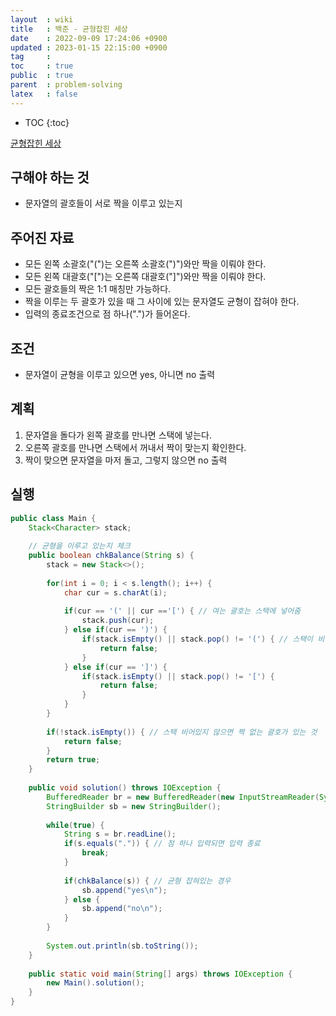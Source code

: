 ```yaml
---
layout  : wiki
title   : 백준 - 균형잡힌 세상
date    : 2022-09-09 17:24:06 +0900
updated : 2023-01-15 22:15:00 +0900
tag     : 
toc     : true
public  : true
parent  : problem-solving
latex   : false
---
```


* TOC
{:toc}

[균형잡힌 세상](https://www.acmicpc.net/problem/4949)

## 구해야 하는 것
- 문자열의 괄호들이 서로 짝을 이루고 있는지

## 주어진 자료
- 모든 왼쪽 소괄호("(")는 오른쪽 소괄호(")")와만 짝을 이뤄야 한다.
- 모든 왼쪽 대괄호("[")는 오른쪽 대괄호("]")와만 짝을 이뤄야 한다.
- 모든 괄호들의 짝은 1:1 매칭만 가능하다.
- 짝을 이루는 두 괄호가 있을 때 그 사이에 있는 문자열도 균형이 잡혀야 한다.
- 입력의 종료조건으로 점 하나(".")가 들어온다.

## 조건
- 문자열이 균형을 이루고 있으면 yes, 아니면 no 출력

## 계획
1. 문자열을 돌다가 왼쪽 괄호를 만나면 스택에 넣는다.
2. 오른쪽 괄호를 만나면 스택에서 꺼내서 짝이 맞는지 확인한다.
3. 짝이 맞으면 문자열을 마저 돌고, 그렇지 않으면 no 출력

## 실행
```java
public class Main {
    Stack<Character> stack;
    
    // 균형을 이루고 있는지 체크
    public boolean chkBalance(String s) {
        stack = new Stack<>();
        
        for(int i = 0; i < s.length(); i++) {
            char cur = s.charAt(i);
            
            if(cur == '(' || cur =='[') { // 여는 괄호는 스택에 넣어줌
                stack.push(cur);
            } else if(cur == ')') {
                if(stack.isEmpty() || stack.pop() != '(') { // 스택이 비어있거나 짝이 맞지 않는 경우
                    return false;
                }
            } else if(cur == ']') {
                if(stack.isEmpty() || stack.pop() != '[') {
                    return false;
                }
            }
        }
        
        if(!stack.isEmpty()) { // 스택 비어있지 않으면 짝 없는 괄호가 있는 것
            return false;
        }
        return true;
    }
    
    public void solution() throws IOException {
        BufferedReader br = new BufferedReader(new InputStreamReader(System.in));
        StringBuilder sb = new StringBuilder();
        
        while(true) {
            String s = br.readLine();
            if(s.equals(".")) { // 점 하나 입력되면 입력 종료
                break;
            }
            
            if(chkBalance(s)) { // 균형 잡혀있는 경우
                sb.append("yes\n");
            } else {
                sb.append("no\n");
            }
        }
        
        System.out.println(sb.toString());
    }
    
    public static void main(String[] args) throws IOException {
        new Main().solution();
    }
}
```
